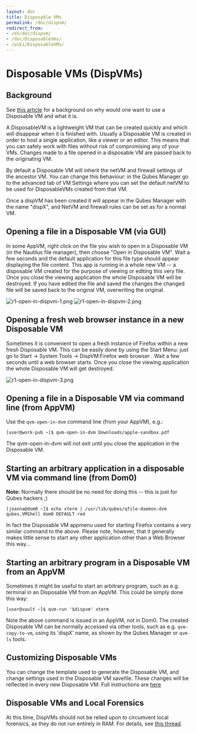 ```yaml
---
layout: doc
title: Disposable VMs
permalink: /doc/dispvm/
redirect_from:
- /en/doc/dispvm/
- /doc/DisposableVms/
- /wiki/DisposableVMs/
---
```


Disposable VMs (DispVMs)
========================

Background
----------

See [this article](http://theinvisiblethings.blogspot.com/2010/06/disposable-vms.html) for a background on why would one want to use a Disposable VM and what it is.

A DisposableVM is a lightweight VM that can be created quickly and which will disappear when it is finished with. Usually a Disposable VM is created in order to host a single application, like a viewer or an editor. This means that you can safely work with files without risk of compromising any of your VMs. Changes made to a file opened in a disposable VM are passed back to the originating VM. 

By default a Disposable VM will inherit the netVM and firewall settings of the ancestor VM. You can change this behaviour: in the Qubes Manager go to the advanced tab of VM Settings where you can set the default netVM to be used for DisposableVMs created from that VM. 

Once a dispVM has been created it will appear in the Qubes Manager with the name "dispX", and NetVM and firewall rules can be set as for a normal VM.

Opening a file in a Disposable VM (via GUI)
-------------------------------------------

In some AppVM, right click on the file you wish to open in a Disposable VM (in the Nautilus file manager), then choose "Open in Disposable VM". Wait a few seconds and the default application for this file type should appear displaying the file content. This app is running in a whole new VM -- a disposable VM created for the purpose of viewing or editing this very file. Once you close the viewing application the whole Disposable VM will be destroyed. If you have edited the file and saved the changes the changed file will be saved back to the original VM, overwriting the original.

![r1-open-in-dispvm-1.png](/attachment/wiki/DisposableVms/r1-open-in-dispvm-1.png) ![r1-open-in-dispvm-2.png](/attachment/wiki/DisposableVms/r1-open-in-dispvm-2.png)

Opening a fresh web browser instance in a new Disposable VM
-----------------------------------------------------------

Sometimes it is convenient to open a fresh instance of Firefox within a new fresh Disposable VM. This can be easily done by using the Start Menu: just go to Start -\> System Tools -\> DispVM:Firefox web browser . Wait a few seconds until a web browser starts. Once you close the viewing application the whole Disposable VM will get destroyed.

![r1-open-in-dispvm-3.png](/attachment/wiki/DisposableVms/r1-open-in-dispvm-3.png)

Opening a file in a Disposable VM via command line (from AppVM)
---------------------------------------------------------------

Use the `qvm-open-in-dvm` command line (from your AppVM), e.g.:

~~~
[user@work-pub ~]$ qvm-open-in-dvm Downloads/apple-sandbox.pdf
~~~

The qvm-open-in-dvm will not exit until you close the application in the Disposable VM.

Starting an arbitrary application in a disposable VM via command line (from Dom0)
---------------------------------------------------------------------------------

**Note:** Normally there should be no need for doing this -- this is just for Qubes hackers ;)

~~~
[joanna@dom0 ~]$ echo xterm | /usr/lib/qubes/qfile-daemon-dvm qubes.VMShell dom0 DEFAULT red
~~~

In fact the Disposable VM appmenu used for starting Firefox contains a very similar command to the above. Please note, however, that it generally makes little sense to start any other application other than a Web Browser this way...

Starting an arbitrary program in a Disposable VM from an AppVM
--------------------------------------------------------------

Sometimes it might be useful to start an arbitrary program, such as e.g. terminal in an Disposable VM from an AppVM. This could be simply done this way:

~~~
[user@vault ~]$ qvm-run '$dispvm' xterm
~~~

Note the above command is issued in an AppVM, not in Dom0. The created Disposable VM can be normally accessed via other tools, such as e.g. `qvm-copy-to-vm`, using its 'dispX' name, as shown by the Qubes Manager or `qvm-ls` tools. 


Customizing Disposable VMs
---------------------------------------------------------

You can change the template used to generate the Disposable VM, and change settings used in the Disposable VM savefile. These changes will be reflected in every new Disposable VM.
Full instructions are [here](/doc/disp-vm-customization/) 


Disposable VMs and Local Forensics
----------------------------------

At this time, DispVMs should not be relied upon to circumvent local forensics, as they do not run entirely in RAM. For details, see [this thread](https://groups.google.com/d/topic/qubes-devel/QwL5PjqPs-4/discussion).
